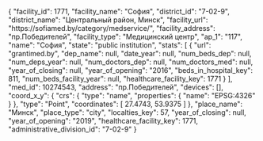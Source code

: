 {
    "facility_id": 1771,
    "facility_name": "София",
    "district_id": "7-02-9",
    "district_name": "Центральный район, Минск",
    "facility_url": "https:\/\/sofiamed.by\/category\/medservice\/",
    "facility_address": "пр.Победителей",
    "facility_type": "Медицинский центр",
    "ap_1": "117",
    "name": "София",
    "state": "public institution",
    "stats": [
        {
            "url": "grantimed.by",
            "dep_name": null,
            "date_year": null,
            "num_beds_dep": null,
            "num_deps_year": null,
            "num_doctors_dep": null,
            "num_doctors_med": null,
            "year_of_closing": null,
            "year_of_opening": "2016",
            "beds_in_hospital_key": 811,
            "num_beds_facility_year": null,
            "healthcare_facility_key": 1771
        }
    ],
    "med_id": 10274543,
    "address": "пр.Победителей",
    "devices": [],
    "coord_x_y": {
        "crs": {
            "type": "name",
            "properties": {
                "name": "EPSG:4326"
            }
        },
        "type": "Point",
        "coordinates": [
            27.4743,
            53.9375
        ]
    },
    "place_name": "Минск",
    "place_type": "city",
    "localties_key": 57,
    "year_of_closing": null,
    "year_of_opening": "2019",
    "healthcare_facility_key": 1771,
    "administrative_division_id": "7-02-9"
}